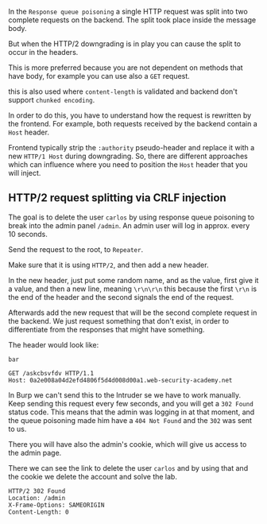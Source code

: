 In the `Response queue poisoning` a single HTTP request was split into two complete requests on the backend. The split took place inside the message body.

But when the HTTP/2 downgrading is in play you can cause the split to occur in the headers.

This is more preferred because you are not dependent on methods that have body, for example you can use also a `GET` request.

this is also used where `content-length` is validated and backend don't support `chunked encoding`.

In order to do this, you have to understand how the request is rewritten by the frontend. For example, both requests received by the backend contain a `Host` header.

Frontend typically strip the `:authority` pseudo-header and replace it with a new `HTTP/1 Host` during downgrading. So, there are different approaches which can influence where you need to position the `Host` header that you will inject.

## HTTP/2 request splitting via CRLF injection

The goal is to delete the user `carlos` by using response queue poisoning to break into the admin panel `/admin`. An admin user will log in approx. every 10 seconds.

Send the request to the root, to `Repeater`.

Make sure that it is using `HTTP/2`, and then add a new header.

In the new header, just put some random name, and as the value, first give it a value, and then a new line, meaning `\r\n\r\n` this because the first `\r\n` is the end of the header and the second signals the end of the request.

Afterwards add the new request that will be the second complete request in the backend. We just request something that don't exist, in order to differentiate from the responses that might have something.

The header would look like:

```http
bar

GET /askcbsvfdv HTTP/1.1
Host: 0a2e008a04d2efd4806f5d4d008d00a1.web-security-academy.net
```

In Burp we can't send this to the Intruder se we have to work manually. Keep sending this request every few seconds, and you will get a `302 Found` status code. This means that the admin was logging in at that moment, and the queue poisoning made him have a `404 Not Found` and the `302` was sent to us.

There you will have also the admin's cookie, which will give us access to the admin page.

There we can see the link to delete the user `carlos` and by using that and the cookie we delete the account and solve the lab.

```http
HTTP/2 302 Found
Location: /admin
X-Frame-Options: SAMEORIGIN
Content-Length: 0

```
